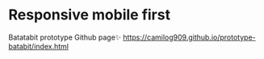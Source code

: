 # Responsive mobile first

Batatabit prototype
Github page✨ https://camilog909.github.io/prototype-batabit/index.html
